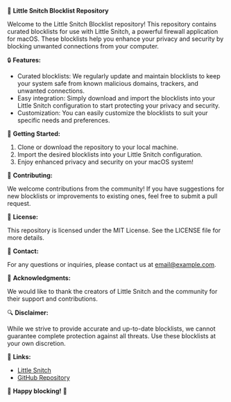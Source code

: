 🛑 **Little Snitch Blocklist Repository**

Welcome to the Little Snitch Blocklist repository! This repository contains curated blocklists for use with Little Snitch, a powerful firewall application for macOS. These blocklists help you enhance your privacy and security by blocking unwanted connections from your computer.

🔒 **Features:**

- Curated blocklists: We regularly update and maintain blocklists to keep your system safe from known malicious domains, trackers, and unwanted connections.
- Easy integration: Simply download and import the blocklists into your Little Snitch configuration to start protecting your privacy and security.
- Customization: You can easily customize the blocklists to suit your specific needs and preferences.

🚀 **Getting Started:**

1. Clone or download the repository to your local machine.
2. Import the desired blocklists into your Little Snitch configuration.
3. Enjoy enhanced privacy and security on your macOS system!

🌟 **Contributing:**

We welcome contributions from the community! If you have suggestions for new blocklists or improvements to existing ones, feel free to submit a pull request.

📝 **License:**

This repository is licensed under the MIT License. See the LICENSE file for more details.

📧 **Contact:**

For any questions or inquiries, please contact us at [email@example.com](mailto:email@example.com).

🙏 **Acknowledgments:**

We would like to thank the creators of Little Snitch and the community for their support and contributions.

🔍 **Disclaimer:**

While we strive to provide accurate and up-to-date blocklists, we cannot guarantee complete protection against all threats. Use these blocklists at your own discretion.

🔗 **Links:**

- [Little Snitch](https://www.obdev.at/products/littlesnitch/index.html)
- [GitHub Repository](https://github.com/example/little-snitch-blocklist)

🚫 **Happy blocking!** 🚫
